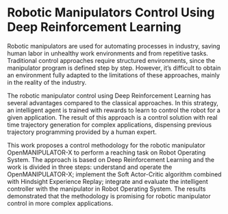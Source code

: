 # Robotic Manipulators Control Using Deep Reinforcement Learning

Robotic manipulators are used for automating processes in industry, saving human labor in unhealthy work environments and from repetitive tasks. Traditional control approaches require structured environments, since the manipulator program is defined step by step. However, it’s difficult to obtain an environment fully adapted to the limitations of these approaches, mainly in the reality of the industry.

The robotic manipulator control using Deep Reinforcement Learning has several advantages compared to the classical approaches. In this strategy, an intelligent agent is trained with rewards to learn to control the robot for a given application. The result of this approach is a control solution with real time trajectory generation for complex applications, dispensing previous trajectory programming provided by a human expert.

This work proposes a control methodology for the robotic manipulator OpenMANIPULATOR-X to perform a reaching task on Robot Operating System. The approach is based on Deep Reinforcement Learning and the work is divided in three steps: understand and operate the OpenMANIPULATOR-X; implement the Soft Actor-Critic algorithm combined with Hindsight Experience Replay; integrate and evaluate the intelligent controller with the manipulator in Robot Operating System. The
results demonstrated that the methodology is promising for robotic manipulator control in more complex applications.
